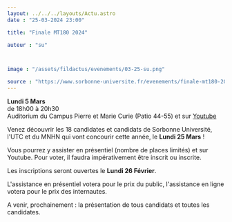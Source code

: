 ```yaml
---
layout: ../../../layouts/Actu.astro
date : "25-03-2024 23:00"

title: "Finale MT180 2024"

auteur : "su"



image : "/assets/fildactus/evenements/03-25-su.png"

source : "https://www.sorbonne-universite.fr/evenements/finale-mt180-2024"
---
```


__Lundi 5 Mars__  
de 18h00 à 20h30  
Auditorium du Campus Pierre et Marie Curie (Patio 44-55) et sur [Youtube](https://www.youtube.com/@SorbonneUniversite/streams)

Venez découvrir les 18 candidates et candidats de Sorbonne Université, l'UTC et du MNHN qui vont concourir cette année, le __Lundi 25 Mars__ !

Vous pourrez y assister en présentiel (nombre de places limités) et sur Youtube. Pour voter, il faudra impérativement être inscrit ou inscrite.

Les inscriptions seront ouvertes le __Lundi 26 Février__.

L'assistance en présentiel votera pour le prix du public, l'assistance en ligne votera pour le prix des internautes.

A venir, prochainement : la présentation de tous candidats et toutes les candidates.